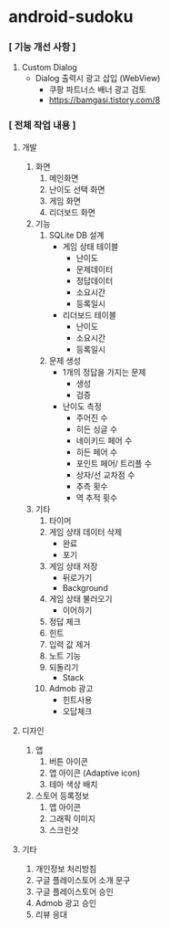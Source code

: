 # android-sudoku


### [ 기능 개선 사항 ]

1. Custom Dialog 
   - Dialog 출력시 광고 삽입 (WebView)
      - 쿠팡 파트너스 배너 광고 검토
      - https://bamgasi.tistory.com/8


### [ 전체 작업 내용 ]

1. 개발
   1) 화면
      1. 메인화면
      2. 난이도 선택 화면
      3. 게임 화면
      4. 리더보드 화면
   2) 기능
      1. SQLite DB 설계
          + 게임 상태 테이블
              + 난이도
              + 문제데이터
              + 정답데이터
              + 소요시간
              + 등록일시
          + 리더보드 테이블
              + 난이도
              + 소요시간
              + 등록일시
      2.  문제 생성
          + 1개의 정답을 가지는 문제
              + 생성
              + 검증
          + 난이도 측정
              + 주어진 수
              + 히든 싱글 수
              + 네이키드 페어 수
              + 히든 페어 수
              + 포인트 페어/ 트리플 수
              + 상자/선 교차점 수
              + 추측 횟수
              + 역 추적 횟수
    3) 기타
        1. 타이머
        2. 게임 상태 데이터 삭제
              + 완료
              + 포기
        3. 게임 상태 저장
              + 뒤로가기
              + Background
        4. 게임 상태 불러오기
              + 이어하기
        5. 정답 체크
        6. 힌트
        7. 입력 값 제거
        8. 노트 기능
        9. 되돌리기
              + Stack
        10. Admob 광고
              + 힌트사용
              + 오답체크

2. 디자인
    1) 앱
        1. 버튼 아이콘
        2. 앱 아이콘 (Adaptive icon)
        3. 테마 색상 배치
    2) 스토어 등록정보
        1. 앱 아이콘
        2. 그래픽 이미지
        3. 스크린샷
  
 3. 기타
    1) 개인정보 처리방침
    2) 구글 플레이스토어 소개 문구
    3) 구글 플레이스토어 승인
    4) Admob 광고 승인
    5) 리뷰 응대
